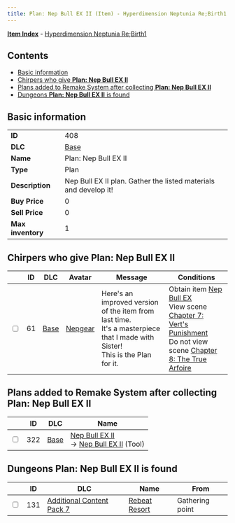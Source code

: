 ```yaml
---
title: Plan: Nep Bull EX II (Item) - Hyperdimension Neptunia Re;Birth1
---
```


[**Item Index**](/neptunia/rb1/item/index.html) - [Hyperdimension Neptunia Re;Birth1](/neptunia/rb1)

## Contents

- [Basic information](#basic-information)
- [Chirpers who give **Plan: Nep Bull EX II**](#chirpers-who-give-plan-nep-bull-ex-ii)
- [Plans added to Remake System after collecting **Plan: Nep Bull EX II**](#plans-added-to-remake-system-after-collecting-plan-nep-bull-ex-ii)
- [Dungeons **Plan: Nep Bull EX II** is found](#dungeons-plan-nep-bull-ex-ii-is-found)

## Basic information

|   |   |
| -- | -- |
| **ID** | 408 |
| **DLC** | [Base](/neptunia/rb1/dlc/1-base.html) |
| **Name** | Plan: Nep Bull EX II |
| **Type** | Plan |
| **Description** | Nep Bull EX II plan. Gather the listed materials and develop it! |
| **Buy Price** | 0 |
| **Sell Price** | 0 |
| **Max inventory** | 1 |


## Chirpers who give **Plan: Nep Bull EX II**

|    | ID | DLC | Avatar | Message | Conditions |
| -- | -- | --- | ------ | ------- | ---------- |
| <input type="checkbox" id="rb1-chirper-event-1-61" class="trackbox" /> | 61 | [Base](/neptunia/rb1/dlc/1-base.html) | [Nepgear](/neptunia/rb1/undefined/1-32-nepgear.html) | Here's an improved version of the item from last time.<br />It's a masterpiece that I made with Sister!<br />This is the Plan for it. | Obtain item [Nep Bull EX](/neptunia/rb1/item/1-8-nep-bull-ex.html)<br />View scene [Chapter 7: Vert's Punishment](/neptunia/rb1/scene/1-725-chapter-7-verts-punishment.html)<br />Do not view scene [Chapter 8: The True Arfoire](/neptunia/rb1/scene/1-807-chapter-8-the-true-arfoire.html) |


## Plans added to Remake System after collecting **Plan: Nep Bull EX II**

|    | ID | DLC | Name |
| -- | -- | --- | ---- |
| <input type="checkbox" id="rb1-remake-1-322" class="trackbox" /> | 322 | [Base](/neptunia/rb1/dlc/1-base.html) | [Nep Bull EX II](/neptunia/rb1/remake/1-322-nep-bull-ex-ii.html)<br /> → [Nep Bull EX II](/neptunia/rb1/item/1-9-nep-bull-ex-ii.html) (Tool) |


## Dungeons **Plan: Nep Bull EX II** is found

|    | ID | DLC | Name | From |
| -- | -- | --- | ---- | ---- |
| <input type="checkbox" id="rb1-dungeon-16-131" class="trackbox" /> | 131 | [Additional Content Pack 7](/neptunia/rb1/dlc/16-pack7.html) | [Rebeat Resort](/neptunia/rb1/dungeon/16-131-rebeat-resort.html) | Gathering point |
